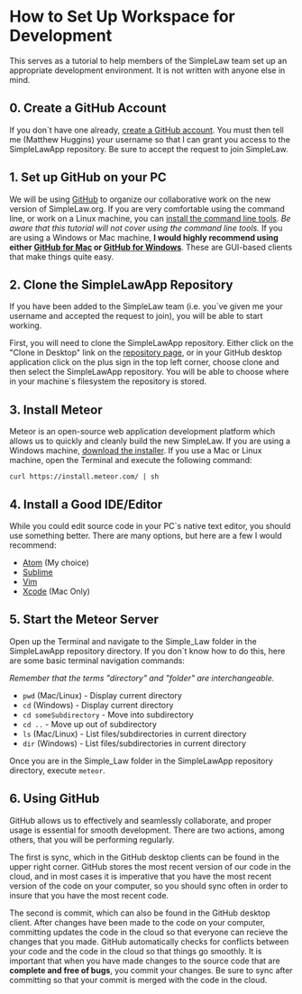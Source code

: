 # How to Set Up Workspace for Development

This serves as a tutorial to help members of the SimpleLaw team set up an appropriate development environment. It is not written with anyone else in mind.

## 0. Create a GitHub Account

If you don`t have one already, [create a GitHub account](https://github.com/join). You must then tell me (Matthew Huggins) your username so that I can grant you access to the SimpleLawApp repository. Be sure to accept the request to join SimpleLaw.

## 1. Set up GitHub on your PC

We will be using [GitHub](https://github.com/) to organize our collaborative work on the new version of SimpleLaw.org. If you are very comfortable using the command line, or work on a Linux machine, you can [install the command line tools](https://help.github.com/articles/set-up-git/). *Be aware that this tutorial will not cover using the command line tools.* If you are using a Windows or Mac machine, **I would highly recommend using either [GitHub for Mac](https://mac.github.com/) or [GitHub for Windows](https://windows.github.com/)**. These are GUI-based clients that make things quite easy.

## 2. Clone the SimpleLawApp Repository

If you have been added to the SimpleLaw team (i.e. you`ve given me your username and accepted the request to join), you will be able to start working.

First, you will need to clone the SimpleLawApp repository. Either click on the "Clone in Desktop" link on the [repository page](https://github.com/SimpleLaw/SimpleLawApp), or in your GitHub desktop application click on the plus sign in the top left corner, choose clone and then select the SimpleLawApp repository. You will be able to choose where in your machine`s filesystem the repository is stored.

## 3. Install Meteor

Meteor is an open-source web application development platform which allows us to quickly and cleanly build the new SimpleLaw. If you are using a Windows machine, [download the installer](https://install.meteor.com/windows). If you use a Mac or Linux machine, open the Terminal and execute the following command:

`curl https://install.meteor.com/ | sh`

## 4. Install a Good IDE/Editor

While you could edit source code in your PC`s native text editor, you should use something better. There are many options, but here are a few I would recommend:

* [Atom](http://atom.io/) (My choice)
* [Sublime](http://www.sublimetext.com/)
* [Vim](http://www.vim.org/)
* [Xcode](https://developer.apple.com/xcode/) (Mac Only)

## 5. Start the Meteor Server

Open up the Terminal and navigate to the Simple_Law folder in the SimpleLawApp repository directory. If you don`t know how to do this, here are some basic terminal navigation commands:

*Remember that the terms "directory" and "folder" are interchangeable.*

* `pwd` (Mac/Linux) - Display current directory
* `cd` (Windows) - Display current directory
* `cd someSubdirectory` - Move into subdirectory
* `cd ..` - Move up out of subdirectory
* `ls` (Mac/Linux) - List files/subdirectories in current directory
* `dir` (Windows) - List files/subdirectories in current directory

Once you are in the Simple_Law folder in the SimpleLawApp repository directory, execute `meteor`.

## 6. Using GitHub

GitHub allows us to effectively and seamlessly collaborate, and proper usage is essential for smooth development. There are two actions, among others, that you will be performing regularly.

The first is sync, which in the GitHub desktop clients can be found in the upper right corner. GitHub stores the most recent version of our code in the cloud, and in most cases it is imperative that you have the most recent version of the code on your computer, so you should sync often in order to insure that you have the most recent code.

The second is commit, which can also be found in the GitHub desktop client. After changes have been made to the code on your computer, committing updates the code in the cloud so that everyone can recieve the changes that you made. GitHub automatically checks for conflicts between your code and the code in the cloud so that things go smoothly. It is important that when you have made changes to the source code that are **complete and free of bugs**, you commit your changes. Be sure to sync after committing so that your commit is merged with the code in the cloud.
